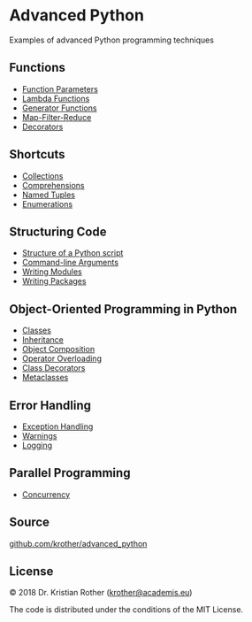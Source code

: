
# Advanced Python

Examples of advanced Python programming techniques

## Functions

* [Function Parameters](functions/function_parameters/)
* [Lambda Functions](functions/lambda_functions.md)
* [Generator Functions](functions/generators.md)
* [Map-Filter-Reduce](shortcuts/functools.md)
* [Decorators](functions/decorators.md)

## Shortcuts

* [Collections](shortcuts/collections.md)
* [Comprehensions](shortcuts/comprehensions.md)
* [Named Tuples](shortcuts/namedtuple.md)
* [Enumerations](shortcuts/enums.md)

## Structuring Code

* [Structure of a Python script](structure/main_block.md)
* [Command-line Arguments](structure/commandline_args.md)
* [Writing Modules](structure/modules/)
* [Writing Packages](structure/package/)

## Object-Oriented Programming in Python

* [Classes](classes/classes.md)
* [Inheritance](classes/inheritance.md)
* [Object Composition](classes/composition.md)
* [Operator Overloading](classes/operator_overloading.md)
* [Class Decorators](classes/decorator_class.md)
* [Metaclasses](classes/metaclasses.md)


## Error Handling

* [Exception Handling](error_handling/exceptions/)
* [Warnings](error_handling/warnings.md)
* [Logging](error_handling/logging/)

## Parallel Programming

* [Concurrency](concurrency/)

## Source

[github.com/krother/advanced_python](https://github.com/krother/advanced_python)

## License

© 2018 Dr. Kristian Rother (krother@academis.eu)

The code is distributed under the conditions of the MIT License.
